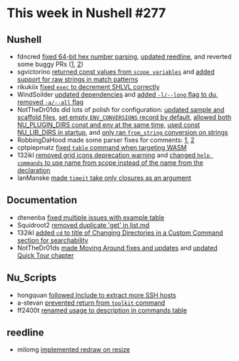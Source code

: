 # This week in Nushell #277

## Nushell

- fdncred [fixed 64-bit hex number parsing](https://github.com/nushell/nushell/pull/14571), [updated reedline](https://github.com/nushell/nushell/pull/14541), and reverted some buggy PRs ([1](https://github.com/nushell/nushell/pull/14560), [2](https://github.com/nushell/nushell/pull/14580))
- sgvictorino [returned const values from `scope variables`](https://github.com/nushell/nushell/pull/14577) and [added support for raw strings in match patterns](https://github.com/nushell/nushell/pull/14573)
- rikukiix [fixed `exec` to decrement SHLVL correctly](https://github.com/nushell/nushell/pull/14570)
- WindSoilder [updated dependencies](https://github.com/nushell/nushell/pull/14569) and [added `-l/--long` flag to du, removed `-a/--all` flag](https://github.com/nushell/nushell/pull/14407)
- NotTheDr01ds did lots of polish for configuration: [updated sample and scaffold files](https://github.com/nushell/nushell/pull/14568), [set empty `ENV_CONVERSIONS` record by default](https://github.com/nushell/nushell/pull/14566), [allowed both NU_PLUGIN_DIRS const and env at the same time](https://github.com/nushell/nushell/pull/14553), [used const NU_LIB_DIRS in startup](https://github.com/nushell/nushell/pull/14549), and [only ran `from_string` conversion on strings](https://github.com/nushell/nushell/pull/14509)
- RobbingDaHood made some parser fixes for comments: [1](https://github.com/nushell/nushell/pull/14562), [2](https://github.com/nushell/nushell/pull/14548)
- cptpiepmatz [fixed `table` command when targeting WASM](https://github.com/nushell/nushell/pull/14530)
- 132ikl [removed grid icons deprecation warning](https://github.com/nushell/nushell/pull/14526) and [changed `help commands` to use name from scope instead of the name from the declaration](https://github.com/nushell/nushell/pull/14490)
- IanManske [made `timeit` take only closures as an argument](https://github.com/nushell/nushell/pull/14483)

## Documentation

- dtenenba [fixed multiple issues with example table](https://github.com/nushell/nushell.github.io/pull/1678)
- Squidroot2 [removed duplicate 'get' in list.md](https://github.com/nushell/nushell.github.io/pull/1676)
- 132ikl [added `cd` to title of Changing Directories in a Custom Command section for searchability](https://github.com/nushell/nushell.github.io/pull/1674)
- NotTheDr01ds [made Moving Around fixes and updates](https://github.com/nushell/nushell.github.io/pull/1672) and [updated Quick Tour chapter](https://github.com/nushell/nushell.github.io/pull/1662)

## Nu_Scripts

- hongquan [followed Include to extract more SSH hosts](https://github.com/nushell/nu_scripts/pull/993)
- a-stevan [prevented return from `toolkit` command](https://github.com/nushell/nu_scripts/pull/992)
- ff2400t [renamed usage to description in commands table](https://github.com/nushell/nu_scripts/pull/990)

## reedline

- milomg [implemented redraw on resize](https://github.com/nushell/reedline/pull/857)
